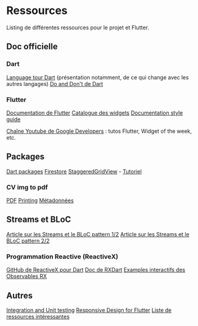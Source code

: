 # Ressources

Listing de différentes ressources pour le projet et Flutter.

## Doc officielle
### Dart
[Language tour Dart](https://www.dartlang.org/guides/language/language-tour) (présentation notamment, de ce qui change avec les autres langages)
[Do and Don't de Dart](https://www.dartlang.org/guides/language/effective-dart)

### Flutter
[Documentation de Flutter](https://flutter.dev/docs)
[Catalogue des widgets](https://flutter.dev/docs/reference/widgets)
[Documentation style guide](https://github.com/flutter/flutter/wiki/Style-guide-for-Flutter-repo#use-code-code-for-public-quality-private-documentation)

[Chaîne Youtube de Google Developers](https://www.youtube.com/user/GoogleDevelopers/) : tutos Flutter, Widget of the week, etc.

## Packages
[Dart packages](https://pub.dev/)
[Firestore](https://pub.dartlang.org/packages/cloud_firestore)
[StaggeredGridView](https://pub.dartlang.org/packages/flutter_staggered_grid_view) - [Tutoriel](https://medium.com/@lets4r/flutorial-create-a-staggered-gridview-9c881a9b0b98)
### CV img to pdf
[PDF](https://pub.dev/packages/pdf)
[Printing](https://pub.dev/packages/printing)
[Métadonnées](https://firebase.google.com/docs/storage/android/file-metadata)

## Streams et BLoC
[Article sur les Streams et le BLoC pattern 1/2](https://www.didierboelens.com/fr/2018/08/reactive-programming---streams---bloc/)
[Article sur les Streams et le BLoC pattern 2/2](https://www.didierboelens.com/fr/2018/12/reactive-programming---streams---bloc---cas-practiques-dutilisation/)

### Programmation Reactive (ReactiveX)
[GitHub de ReactiveX pour Dart](https://github.com/ReactiveX/rxdart)
[Doc de RXDart](https://pub.dartlang.org/documentation/rxdart/latest/rx/rx-library.html)
[Examples interactifs des Observables RX](https://rxmarbles.com)

## Autres
[Integration and Unit testing](https://blog.usejournal.com/integration-and-unit-testing-in-flutter-f08e4bd961d5)
[Responsive Design for Flutter](https://www.raywenderlich.com/4324124-responsive-design-for-flutter-getting-started)
[Liste de ressources intéressantes](https://github.com/Solido/awesome-flutter)
